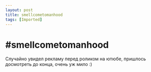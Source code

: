```yaml
---
layout: post
title: smellcometomanhood
tags: [Imported]
---
```

# #smellcometomanhood

Случайно увидел рекламу перед роликом на ютюбе, пришлось досмотреть до конца, очень уж мило :)